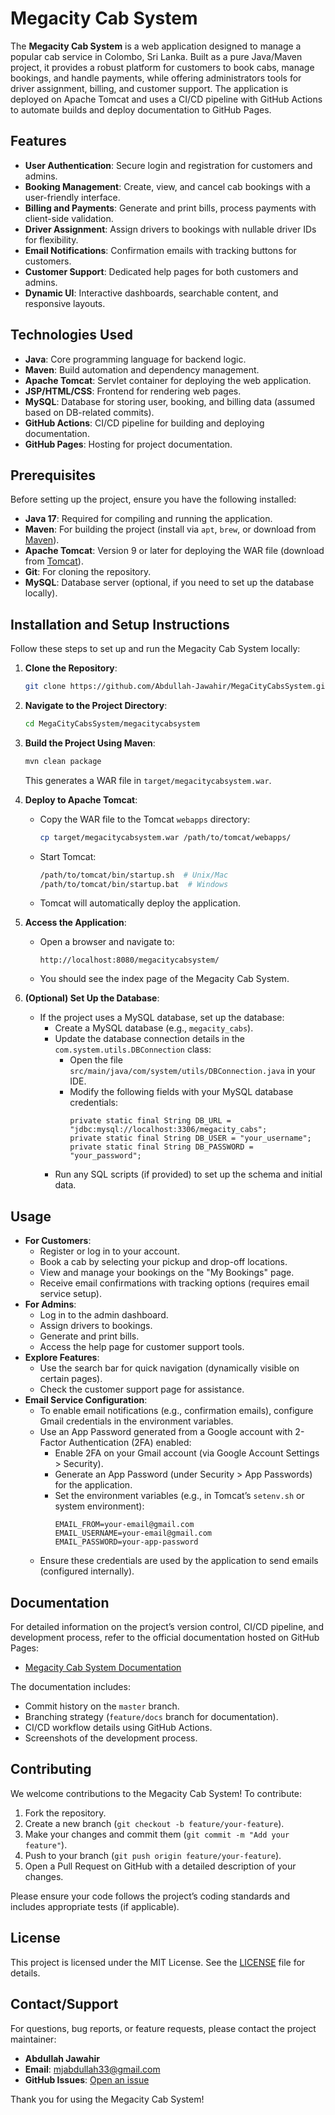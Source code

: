 # Megacity Cab System

The **Megacity Cab System** is a web application designed to manage a popular cab service in Colombo, Sri Lanka. Built as a pure Java/Maven project, it provides a robust platform for customers to book cabs, manage bookings, and handle payments, while offering administrators tools for driver assignment, billing, and customer support. The application is deployed on Apache Tomcat and uses a CI/CD pipeline with GitHub Actions to automate builds and deploy documentation to GitHub Pages.

## Features
- **User Authentication**: Secure login and registration for customers and admins.
- **Booking Management**: Create, view, and cancel cab bookings with a user-friendly interface.
- **Billing and Payments**: Generate and print bills, process payments with client-side validation.
- **Driver Assignment**: Assign drivers to bookings with nullable driver IDs for flexibility.
- **Email Notifications**: Confirmation emails with tracking buttons for customers.
- **Customer Support**: Dedicated help pages for both customers and admins.
- **Dynamic UI**: Interactive dashboards, searchable content, and responsive layouts.

## Technologies Used
- **Java**: Core programming language for backend logic.
- **Maven**: Build automation and dependency management.
- **Apache Tomcat**: Servlet container for deploying the web application.
- **JSP/HTML/CSS**: Frontend for rendering web pages.
- **MySQL**: Database for storing user, booking, and billing data (assumed based on DB-related commits).
- **GitHub Actions**: CI/CD pipeline for building and deploying documentation.
- **GitHub Pages**: Hosting for project documentation.

## Prerequisites
Before setting up the project, ensure you have the following installed:
- **Java 17**: Required for compiling and running the application.
- **Maven**: For building the project (install via `apt`, `brew`, or download from [Maven](https://maven.apache.org/download.cgi)).
- **Apache Tomcat**: Version 9 or later for deploying the WAR file (download from [Tomcat](https://tomcat.apache.org/download-90.cgi)).
- **Git**: For cloning the repository.
- **MySQL**: Database server (optional, if you need to set up the database locally).

## Installation and Setup Instructions
Follow these steps to set up and run the Megacity Cab System locally:

1. **Clone the Repository**:
   ```bash
   git clone https://github.com/Abdullah-Jawahir/MegaCityCabsSystem.git
   ```

2. **Navigate to the Project Directory**:
   ```bash
   cd MegaCityCabsSystem/megacitycabsystem
   ```

3. **Build the Project Using Maven**:
   ```bash
   mvn clean package
   ```
   This generates a WAR file in `target/megacitycabsystem.war`.

4. **Deploy to Apache Tomcat**:
   - Copy the WAR file to the Tomcat `webapps` directory:
     ```bash
     cp target/megacitycabsystem.war /path/to/tomcat/webapps/
     ```
   - Start Tomcat:
     ```bash
     /path/to/tomcat/bin/startup.sh  # Unix/Mac
     /path/to/tomcat/bin/startup.bat  # Windows
     ```
   - Tomcat will automatically deploy the application.

5. **Access the Application**:
   - Open a browser and navigate to:
     ```
     http://localhost:8080/megacitycabsystem/
     ```
   - You should see the index page of the Megacity Cab System.

6. **(Optional) Set Up the Database**:
   - If the project uses a MySQL database, set up the database:
     - Create a MySQL database (e.g., `megacity_cabs`).
     - Update the database connection details in the `com.system.utils.DBConnection` class:
       - Open the file `src/main/java/com/system/utils/DBConnection.java` in your IDE.
       - Modify the following fields with your MySQL database credentials:
         ```
         private static final String DB_URL = "jdbc:mysql://localhost:3306/megacity_cabs";
         private static final String DB_USER = "your_username";
         private static final String DB_PASSWORD = "your_password";
         ```
     - Run any SQL scripts (if provided) to set up the schema and initial data.

## Usage
- **For Customers**:
  - Register or log in to your account.
  - Book a cab by selecting your pickup and drop-off locations.
  - View and manage your bookings on the "My Bookings" page.
  - Receive email confirmations with tracking options (requires email service setup).
- **For Admins**:
  - Log in to the admin dashboard.
  - Assign drivers to bookings.
  - Generate and print bills.
  - Access the help page for customer support tools.
- **Explore Features**:
  - Use the search bar for quick navigation (dynamically visible on certain pages).
  - Check the customer support page for assistance.
- **Email Service Configuration**:
  - To enable email notifications (e.g., confirmation emails), configure Gmail credentials in the environment variables.
  - Use an App Password generated from a Google account with 2-Factor Authentication (2FA) enabled:
    - Enable 2FA on your Gmail account (via Google Account Settings > Security).
    - Generate an App Password (under Security > App Passwords) for the application.
    - Set the environment variables (e.g., in Tomcat’s `setenv.sh` or system environment):
      ```
      EMAIL_FROM=your-email@gmail.com
      EMAIL_USERNAME=your-email@gmail.com
      EMAIL_PASSWORD=your-app-password
      ```
  - Ensure these credentials are used by the application to send emails (configured internally).

## Documentation
For detailed information on the project’s version control, CI/CD pipeline, and development process, refer to the official documentation hosted on GitHub Pages:

- [Megacity Cab System Documentation](https://abdullah-jawahir.github.io/MegaCityCabsSystem)

The documentation includes:
- Commit history on the `master` branch.
- Branching strategy (`feature/docs` branch for documentation).
- CI/CD workflow details using GitHub Actions.
- Screenshots of the development process.

## Contributing
We welcome contributions to the Megacity Cab System! To contribute:
1. Fork the repository.
2. Create a new branch (`git checkout -b feature/your-feature`).
3. Make your changes and commit them (`git commit -m "Add your feature"`).
4. Push to your branch (`git push origin feature/your-feature`).
5. Open a Pull Request on GitHub with a detailed description of your changes.

Please ensure your code follows the project’s coding standards and includes appropriate tests (if applicable).

## License
This project is licensed under the MIT License. See the [LICENSE](LICENSE) file for details.

## Contact/Support
For questions, bug reports, or feature requests, please contact the project maintainer:

- **Abdullah Jawahir**
- **Email**: [mjabdullah33@gmail.com](mailto:mjabdullah33@gmail.com)
- **GitHub Issues**: [Open an issue](https://github.com/Abdullah-Jawahir/MegaCityCabsSystem/issues)

Thank you for using the Megacity Cab System!
